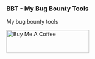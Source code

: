 ### BBT - My Bug Bounty Tools

My bug bounty tools


<a href="https://www.buymeacoffee.com/m4ll0k" target="_blank"><img src="https://cdn.buymeacoffee.com/buttons/v2/default-yellow.png" alt="Buy Me A Coffee" style="height: 60px !important;width: 217px !important;" ></a>
